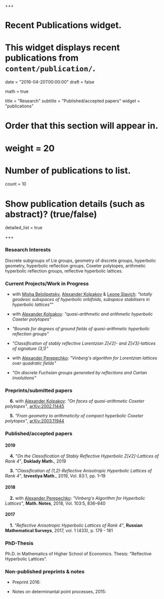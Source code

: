 +++
# Recent Publications widget.
# This widget displays recent publications from `content/publication/`.

date = "2016-04-20T00:00:00"
draft = false

math = true

title = "Research"
subtitle = "Published/accepted papers"
widget = "publications"

# Order that this section will appear in.
# weight = 20

# Number of publications to list.
count = 10

# Show publication details (such as abstract)? (true/false)
detailed_list = true



+++

### Research Interests

Discrete subgroups of Lie groups, geometry of discrete groups, hyperbolic geometry, hyperbolic reflection groups, Coxeter polytopes, arithmetic hyperbolic reflection groups, reflective hyperbolic lattices.




### Current Projects/Work in Progress

- with [Misha Belolipetsky](http://w3.impa.br/~mbel/), [Alexander Kolpakov](https://sashakolpakov.wordpress.com/) & [Leone Slavich](http://matematica.unipv.it/slavich/): *"totally geodesic subspaces of hyperbolic orbifolds, subspace stabilisers in hyperbolic lattices"*"

- with [Alexander Kolpakov](https://sashakolpakov.wordpress.com/): *"quasi-arithmetic and arithmetic hyperbolic Coxeter polytopes"*

- *"Bounds for degrees of ground fields of quasi-arithmetic hyperbolic reflection groups"* 

- *"Classification of stably reflective Lorentzian Z[√2]- and Z[√3]-lattices of signature (3,1)"*

- with [Alexander Perepechko](http://a.perep.ru/): *"Vinberg's algorithm for Lorentzian lattices over quadratic fields"*

- *"On discrete Fuchsian groups generated by reflections and Cartan involutions"*


### Preprints/submitted papers

&nbsp; &nbsp; **6.** with [Alexander Kolpakov](https://sashakolpakov.wordpress.com/): *"On faces of quasi-arithmetic Coxeter polytopes"*, [arXiv:2002.11445](https://arxiv.org/abs/2002.11445v2)

&nbsp; &nbsp; **5.** *"From geometry to arithmeticity of compact hyperbolic Coxeter polytopes"*, [arXiv:2003.11944](/Bogachev-GeomArithmCoxeter-2020.pdf)





### Published/accepted papers

#### 2019

&nbsp; &nbsp; **4.** *"On the Classification of Stably Reflective Hyperbolic Z[√2]-Lattices of Rank 4"*, **Doklady Math.**, 2019

&nbsp; &nbsp; **3.** *"Classification of (1,2)-Reflective Anisotropic Hyperbolic Lattices of Rank 4"*, **Izvestiya Math.**, 2019, Vol. 83:1, pp. 1–19


#### 2018

&nbsp; &nbsp; **2.** with [Alexander Perepechko](http://a.perep.ru/): *"Vinberg's Algorithm for Hyperbolic Lattices"*, **Math. Notes**, 2018, Vol. 103:5, 836–840

#### 2017

&nbsp; &nbsp; **1.** *"Reflective Anisotropic Hyperbolic Lattices of Rank 4"*, **Russian Mathematical Surveys**, 2017, vol. 1 (433), p. 179 - 181

### PhD-Thesis

Ph.D. in Mathematics of Higher School of Economics.
Thesis: "Reflective Hyperbolic Lattices".


### Non-published preprints & notes

- Preprint 2016: 

- Notes on determinantal point processes, 2015: 

